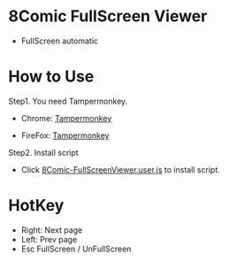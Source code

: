 # 8Comic FullScreen Viewer
- FullScreen automatic

# How to Use
Step1. You need Tampermonkey.

- Chrome: [Tampermonkey](https://chrome.google.com/webstore/detail/tampermonkey/dhdgffkkebhmkfjojejmpbldmpobfkfo?hl=zh-TW)
  
- FireFox: [Tampermonkey](https://addons.mozilla.org/zh-TW/firefox/addon/tampermonkey/)
  
Step2. Install script
- Click [8Comic-FullScreenViewer.user.js](https://github.com/MrDaDaDo/8Comic-FullScreenViewer/raw/master/8Comic-FullScreenViewer.user.js) to install script.

# HotKey
- Right: Next page
- Left: Prev page
- Esc FullScreen / UnFullScreen
